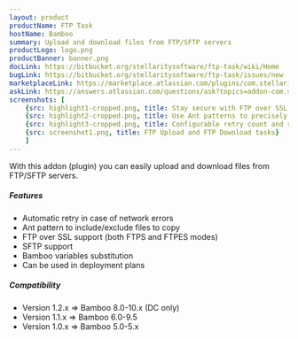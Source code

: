 ```yaml
---
layout: product
productName: FTP Task
hostName: Bamboo
summary: Upload and download files from FTP/SFTP servers
productLogo: logo.png
productBanner: banner.png
docLink: https://bitbucket.org/stellaritysoftware/ftp-task/wiki/Home
bugLink: https://bitbucket.org/stellaritysoftware/ftp-task/issues/new
marketplaceLink: https://marketplace.atlassian.com/plugins/com.stellarity.bamboo.ftp-task/overview
askLink: https://answers.atlassian.com/questions/ask?topics=addon-com.stellarity.bamboo.ftp-task
screenshots: [
    {src: highlight1-cropped.png, title: Stay secure with FTP over SSL and SFTP, both FTPS and FTPES modes are supported}
    {src: highlight2-cropped.png, title: Use Ant patterns to precisely control which files to copy}
    {src: highlight3-cropped.png, title: Configurable retry count and retry delay}
    {src: screenshot1.png, title: FTP Upload and FTP Download tasks}
    ]
---
```


With this addon (plugin) you can easily upload and download files from FTP/SFTP servers.

##### Features
* Automatic retry in case of network errors
* Ant pattern to include/exclude files to copy
* FTP over SSL support (both FTPS and FTPES modes)
* SFTP support
* Bamboo variables substitution
* Can be used in deployment plans

##### Compatibility
* Version 1.2.x => Bamboo 8.0-10.x (DC only)
* Version 1.1.x => Bamboo 6.0-9.5
* Version 1.0.x => Bamboo 5.0-5.x